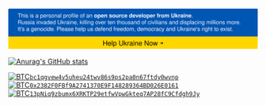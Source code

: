[![Stand With Ukraine](https://raw.githubusercontent.com/vshymanskyy/StandWithUkraine/main/banner-personal-page.svg)](https://stand-with-ukraine.pp.ua)

[![Anurag's GitHub stats](https://github-readme-stats.vercel.app/api?username=rdovgan)](https://github.com/anuraghazra/github-readme-stats)

<a href="https://www.blockchain.com/btc/address/bc1qgvew4v5uheu24twv86s9ps2pa0n67ftdy0wvnp"><img src="https://upload.wikimedia.org/wikipedia/commons/thumb/4/46/Bitcoin.svg/1200px-Bitcoin.svg.png" alt="BTC" width="18"/>`bc1qgvew4v5uheu24twv86s9ps2pa0n67ftdy0wvnp`</a>
<br>
<a href="https://www.blockchain.com/ru/eth/address/0x2382F0FBf9A2741370E9F148289364BD026E0161"><img src="https://upload.wikimedia.org/wikipedia/commons/thumb/0/05/Ethereum_logo_2014.svg/1257px-Ethereum_logo_2014.svg.png" alt="BTC" width="18"/>`0x2382F0FBf9A2741370E9F148289364BD026E0161`</a>
<br>
<a href="https://polkadot.polkaholic.io/qrcode/13pNiq9zbumx6XRKTP29etfwVpwGkteq7AP28fC9Cfdgh9Jy"><img src="https://cryptologos.cc/logos/polkadot-new-dot-logo.png" alt="BTC" width="18"/>`13pNiq9zbumx6XRKTP29etfwVpwGkteq7AP28fC9Cfdgh9Jy`</a>
